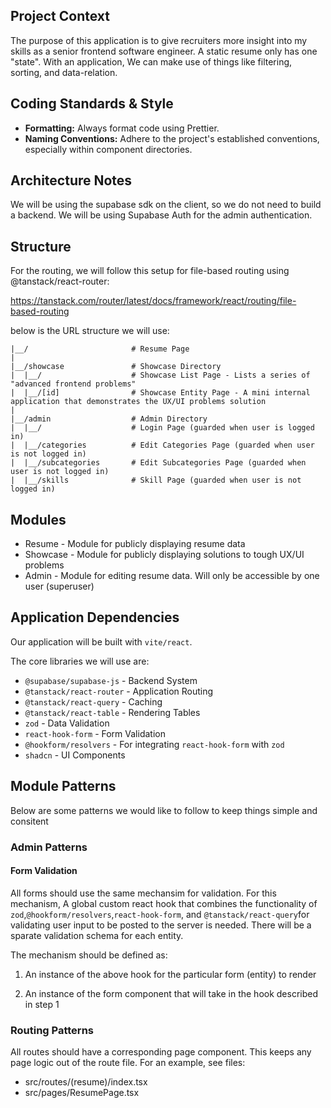 ## Project Context

The purpose of this application is to give recruiters more insight into my skills as a
senior frontend software engineer. A static resume only has one "state". With an application,
We can make use of things like filtering, sorting, and data-relation.

## Coding Standards & Style

- **Formatting:** Always format code using Prettier.
- **Naming Conventions:** Adhere to the project's established conventions, especially within component directories.

## Architecture Notes

We will be using the supabase sdk on the client, so we do not need to build a backend. We will be using Supabase Auth for the admin authentication.

## Structure

For the routing, we will follow this setup for file-based routing using @tanstack/react-router:

https://tanstack.com/router/latest/docs/framework/react/routing/file-based-routing

below is the URL structure we will use:

```
|__/                       # Resume Page
|
|__/showcase               # Showcase Directory
|  |__/                    # Showcase List Page - Lists a series of "advanced frontend problems"
|  |__/[id]                # Showcase Entity Page - A mini internal application that demonstrates the UX/UI problems solution
|
|__/admin                  # Admin Directory
|  |__/                    # Login Page (guarded when user is logged in)
|  |__/categories          # Edit Categories Page (guarded when user is not logged in)
|  |__/subcategories       # Edit Subcategories Page (guarded when user is not logged in)
|  |__/skills              # Skill Page (guarded when user is not logged in)
```

## Modules

- Resume - Module for publicly displaying resume data
- Showcase - Module for publicly displaying solutions to tough UX/UI problems
- Admin - Module for editing resume data. Will only be accessible by one user (superuser)

## Application Dependencies

Our application will be built with `vite/react`.

The core libraries we will use are:

- `@supabase/supabase-js` - Backend System
- `@tanstack/react-router` - Application Routing
- `@tanstack/react-query` - Caching
- `@tanstack/react-table` - Rendering Tables
- `zod` - Data Validation
- `react-hook-form` - Form Validation
- `@hookform/resolvers` - For integrating `react-hook-form` with `zod`
- `shadcn` - UI Components

## Module Patterns

Below are some patterns we would like to follow to keep things simple and consitent

### Admin Patterns

#### Form Validation

All forms should use the same mechansim for validation. For this mechanism, A global custom react hook that combines the functionality of `zod`,`@hookform/resolvers`,`react-hook-form`, and `@tanstack/react-query`for validating user input to be posted to the server is needed. There will be a sparate validation schema for each entity.

The mechanism should be defined as:

1. An instance of the above hook for the particular form (entity) to render

2. An instance of the form component that will take in the hook described in step 1

### Routing Patterns

All routes should have a corresponding page component. This keeps any page logic out of the route file. For an example, see files:

- src/routes/(resume)/index.tsx
- src/pages/ResumePage.tsx
